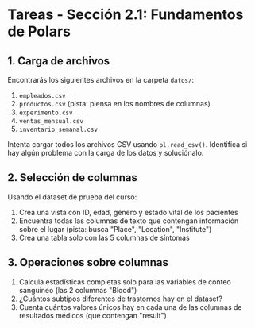 # Tareas - Sección 2.1: Fundamentos de Polars

## 1. Carga de archivos

Encontrarás los siguientes archivos en la carpeta `datos/`:

1. `empleados.csv`
2. `productos.csv` (pista: piensa en los nombres de columnas)
3. `experimento.csv`
4. `ventas_mensual.csv`
5. `inventario_semanal.csv`

Intenta cargar todos los archivos CSV usando `pl.read_csv()`. Identifica si hay algún problema con la carga de los datos y soluciónalo.

## 2. Selección de columnas

Usando el dataset de prueba del curso:

1. Crea una vista con ID, edad, género y estado vital de los pacientes
2. Encuentra todas las columnas de texto que contengan información sobre el lugar (pista: busca "Place", "Location", "Institute")
3. Crea una tabla solo con las 5 columnas de síntomas

## 3. Operaciones sobre columnas

1. Calcula estadísticas completas solo para las variables de conteo sanguíneo (las 2 columnas "Blood")
2. ¿Cuántos subtipos diferentes de trastornos hay en el dataset?
3. Cuenta cuántos valores únicos hay en cada una de las columnas de resultados médicos (que contengan "result")
